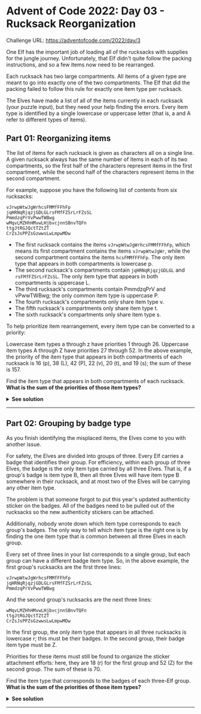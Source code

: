 # Advent of Code 2022: Day 03 - Rucksack Reorganization

Challenge URL: https://adventofcode.com/2022/day/3

One Elf has the important job of loading all of the rucksacks with supplies for the jungle journey. Unfortunately, that Elf didn't quite follow the packing instructions, and so a few items now need to be rearranged.

Each rucksack has two large compartments. All items of a given type are meant to go into exactly one of the two compartments. The Elf that did the packing failed to follow this rule for exactly one item type per rucksack.

The Elves have made a list of all of the items currently in each rucksack (your puzzle input), but they need your help finding the errors. Every item type is identified by a single lowercase or uppercase letter (that is, a and A refer to different types of items).

## Part 01: Reorganizing items

The list of items for each rucksack is given as characters all on a single line. A given rucksack always has the same number of items in each of its two compartments, so the first half of the characters represent items in the first compartment, while the second half of the characters represent items in the second compartment.

For example, suppose you have the following list of contents from six rucksacks:

```
vJrwpWtwJgWrhcsFMMfFFhFp
jqHRNqRjqzjGDLGLrsFMfFZSrLrFZsSL
PmmdzqPrVvPwwTWBwg
wMqvLMZHhHMvwLHjbvcjnnSBnvTQFn
ttgJtRGJQctTZtZT
CrZsJsPPZsGzwwsLwLmpwMDw
```

- The first rucksack contains the items `vJrwpWtwJgWrhcsFMMfFFhFp`, which means its first compartment contains the items `vJrwpWtwJgWr`, while the second compartment contains the items `hcsFMMfFFhFp`. The only item type that appears in both compartments is lowercase p.
- The second rucksack's compartments contain `jqHRNqRjqzjGDLGL` and `rsFMfFZSrLrFZsSL`. The only item type that appears in both compartments is uppercase L.
- The third rucksack's compartments contain PmmdzqPrV and vPwwTWBwg; the only common item type is uppercase P.
- The fourth rucksack's compartments only share item type v.
- The fifth rucksack's compartments only share item type t.
- The sixth rucksack's compartments only share item type s.

To help prioritize item rearrangement, every item type can be converted to a priority:

Lowercase item types a through z have priorities 1 through 26.
Uppercase item types A through Z have priorities 27 through 52.
In the above example, the priority of the item type that appears in both compartments of each rucksack is 16 (p), 38 (L), 42 (P), 22 (v), 20 (t), and 19 (s); the sum of these is 157.

Find the item type that appears in both compartments of each rucksack. **What is the sum of the priorities of those item types?**

<details>
<summary><strong>See solution</strong></summary>

The first thing we need to do to solve this problem is to split the list of item types into two compartments, to match what's described above. As the list of item types is described in a single string, we can do this split by following these steps:

- Finding the length of the string:

```rust
let length = item_list.len();
```

- Finding the index that represents the middle of the string:

```rust
let middle = length / 2;
```

- Isolating the first part and the second part:

```rust
let first_part: &str = &item_list[..middle];
let second_part: &str = &item_list[middle..length];
```

_Note: We are using ranges to split the string into two parts, where `item_list[..middle]` means "take everything from the start of the string up to the value of `middle`, and `item_list[middle..length]` means "take everything from the middle of the string up to its end`_

The resulting function for splitting the item type list into two compartments looks like:

```rust
pub fn split_item_list_into_two_compartments(item_list: &str) -> (&str, &str) {
    let length = item_list.len();
    let middle = length / 2;
    let first_part: &str = &item_list[..middle];
    let second_part: &str = &item_list[middle..length];

    (first_part, second_part)
}
```

Next up, we need to find the shared item type between the two compartments. As now we have two strings, each of them representing a list of item types contained in a compartment. We can simply iterate over the first list and check whether or not the second list contains a given item. As soon as we find the item, we can exit the loop and say that we have found it! We need to be careful, though: what will the code return if we don't find any match? Thankfully, Rust has the `Option<T>` construct, which allows us to return either `Some(value)` or `None`, and let the calling code decide what to do with that (we'll be back to the caller implementation and revisit this case later). The code looks like this:

```rust
pub fn find_shared_item_type_between(
    first_compartment: &str,
    second_compartment: &str,
) -> Option<char> {
    let mut result: Option<char> = None;

    for item_type in first_compartment.chars() {
        if second_compartment.contains(item_type) {
            result = Some(item_type);
        };
    }

    result
}
```

Finally, the next part is to calculate the priority of the shared item type. As the challenge describes, each character has the priority of its corresponding position in the alphabet, starting with the lowercase chars, followed by the uppercase chars. We will use a `const` string to represent this rule:

```rust
const CHAR_PRIORITY_LOOKUP: &str = "abcdefghijklmnopqrstuvwxyzABCDEFGHIJKLMNOPQRSTUVWXYZ";
```

Then, we can implement a function to find an item's index inside the lookup string, and add a `+1` to it, as indexes are zero-based:

```rust
pub fn get_char_priority(c: char) -> usize {
    CHAR_PRIORITY_LOOKUP
        .find(c)
        .expect("should be able to find the badge char in the lookup table")
        + 1
}
```

_Note: The `.find` method returns an `Option<T>`, containing the index of the char in the string in case it exists, and `None` otherwise, similar to what we've discussed above. We're using the `.expect` here to cause the program to panic in case we don't find the expected index for a char._

That's all we need! We can glue all these parts together with a function:

```rust
pub fn get_total_sum_of_shared_item_priorities(contents: &Vec<&str>) -> usize {
    let mut total = 0;

    for line in contents {
        let (first_compartment, second_compartment) = split_item_list_into_two_compartments(line);
        let shared_item_type = find_shared_item_type_between(first_compartment, second_compartment)
            .expect("Failed to find a shared item type");

        let item_priority = get_char_priority(shared_item_type);

        total += item_priority;
    }

    total
}
```

_Note: notice how we are using a `.expect` when calling `find_shared_item_type_between`, that's for the exact same reason as we did it for the `.find` method above: causing a panic if we don't find what we expect_

The `contents` argument represents a vector of lists of item types, so it should look like this:

```rust
let contents = vec![
  "vJrwpWtwJgWrhcsFMMfFFhFp",
  "jqHRNqRjqzjGDLGLrsFMfFZSrLrFZsSL",
  "PmmdzqPrVvPwwTWBwg"
];
```

Now we just need to implement the boilerplate code to load the file at `main` and feed the data into our function:

```rust
fn main() {
    let contents = fs::read_to_string("sample.txt").expect("should be able to read the file");
    let contents: Vec<&str> = contents.lines().collect();
    println!("Part 1: {}", get_total_sum_of_shared_item_priorities(&contents)); // Part 1: 157
}
```

And that's it for part 1!

</details>

---

## Part 02: Grouping by badge type

As you finish identifying the misplaced items, the Elves come to you with another issue.

For safety, the Elves are divided into groups of three. Every Elf carries a badge that identifies their group. For efficiency, within each group of three Elves, the badge is the only item type carried by all three Elves. That is, if a group's badge is item type B, then all three Elves will have item type B somewhere in their rucksack, and at most two of the Elves will be carrying any other item type.

The problem is that someone forgot to put this year's updated authenticity sticker on the badges. All of the badges need to be pulled out of the rucksacks so the new authenticity stickers can be attached.

Additionally, nobody wrote down which item type corresponds to each group's badges. The only way to tell which item type is the right one is by finding the one item type that is common between all three Elves in each group.

Every set of three lines in your list corresponds to a single group, but each group can have a different badge item type. So, in the above example, the first group's rucksacks are the first three lines:

```
vJrwpWtwJgWrhcsFMMfFFhFp
jqHRNqRjqzjGDLGLrsFMfFZSrLrFZsSL
PmmdzqPrVvPwwTWBwg
```

And the second group's rucksacks are the next three lines:

```
wMqvLMZHhHMvwLHjbvcjnnSBnvTQFn
ttgJtRGJQctTZtZT
CrZsJsPPZsGzwwsLwLmpwMDw
```

In the first group, the only item type that appears in all three rucksacks is lowercase r; this must be their badges. In the second group, their badge item type must be Z.

Priorities for these items must still be found to organize the sticker attachment efforts: here, they are 18 (r) for the first group and 52 (Z) for the second group. The sum of these is 70.

Find the item type that corresponds to the badges of each three-Elf group. **What is the sum of the priorities of those item types?**

<details>
<summary><strong>See solution</strong></summary>
</details>

---

